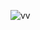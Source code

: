 
![vv](https://user-images.githubusercontent.com/118070059/201486085-91cba4b5-8a85-402e-ba78-86fb611cdedd.png)
